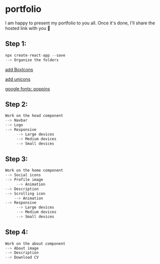 # portfolio
I am happy to present my portfolio to you all. Once it's done, I'll share the hosted link with you 🌸
## Step 1:
```js
npx create-react-app --save
--> Organize the folders
```
 <a href="https://boxicons.com/usage"> add BoxIcons   
 </a>
 
 <a href="https://iconscout.com/unicons"> add unicons
  </a>

 <a href="https://fonts.google.com/"> google fonts: poppins
 </a>

 ## Step 2: 
```js
Work on the head component
--> Navbar
--> Logo
--> Responsive
     --> Large devices
     --> Medium devices
     --> Small devices
```

 ## Step 3: 
```js
Work on the home component
--> Social icons
--> Profile image
     --> Animation
--> Description 
--> Scrolling icon
    --> Animation
--> Responsive
     --> Large devices
     --> Medium devices
     --> Small devices
```
 ## Step 4: 
 ```js
 Work on the about component
--> About image
--> Description
--> Download CV
 ``` 